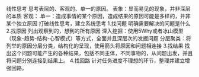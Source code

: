 线性思考
	思考表层的、客观的、单一的原因。
	表象：显而易见的现象，并非深层的本质
	客观：
	单一：造成事情的某个原因，造成结果的原因可能是多样的，并非某个独立原因
打破线性思考，建立系统思考
	1.找问题
		明确需要解决的问题是什么
     2.找原因
	    列出观察到的，想到的所有原因
		深入挖掘：使用5Why或者冰山模型（现象-趋势-结构-心智模式）等方式，全面并且深层次的发掘问题
		分层聚类：将列举的原因分层分类，结构化的呈现，使用箭头将原因和问题相连接
     3.找结果
		找出这个问题可能产生的各种结果，包括不同主体，不同事物的，从问题出发，并且将问题分别连接到结果上。 
	4.找回路
		 针对任务进度不理想的环节，整理并建立增强回路。
